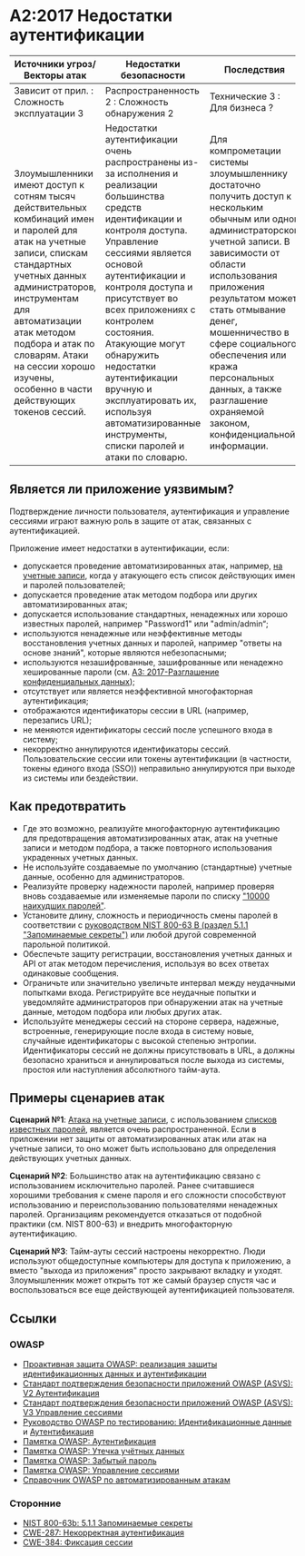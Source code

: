 # A2:2017 Недостатки аутентификации

| Источники угроз/Векторы атак | Недостатки безопасности           | Последствия               |
| -- | -- | -- |
| Зависит от прил. : Сложность эксплуатации 3 | Распространенность 2 : Сложность обнаружения 2 | Технические 3 : Для бизнеса ? |
| Злоумышленники имеют доступ к сотням тысяч действительных комбинаций имен и паролей для атак на учетные записи, спискам стандартных учетных данных администраторов, инструментам для автоматизации атак методом подбора и атак по словарям. Атаки на сессии хорошо изучены, особенно в части действующих токенов сессий. | Недостатки аутентификации очень распространены из-за исполнения и реализации большинства средств идентификации и контроля доступа. Управление сессиями является основой аутентификации и контроля доступа и присутствует во всех приложениях с контролем состояния. Атакующие могут обнаружить недостатки аутентификации вручную и эксплуатировать их, используя автоматизированные инструменты, списки паролей и атаки по словарю. | Для компрометации системы злоумышленнику достаточно получить доступ к нескольким обычным или одной администраторской учетной записи. В зависимости от области использования приложения результатом может стать отмывание денег, мошенничество в сфере социального обеспечения или кража персональных данных, а также разглашение охраняемой законом, конфиденциальной информации. |

## Является ли приложение уязвимым?

Подтверждение личности пользователя, аутентификация и управление сессиями играют важную роль в защите от атак, связанных с аутентификацией.

Приложение имеет недостатки в аутентификации, если:

* допускается проведение автоматизированных атак, например, [на учетные записи](https://owasp.org/www-community/attacks/Credential_stuffing), когда у атакующего есть список действующих имен и паролей пользователей;
* допускается проведение атак методом подбора или других автоматизированных атак;
* допускается использование стандартных, ненадежных или хорошо известных паролей, например "Password1" или "admin/admin“;
* используются ненадежные или неэффективные методы восстановления учетных данных и паролей, например "ответы на основе знаний", которые являются небезопасными;
* используются незашифрованные, зашифрованные или ненадежно хешированные пароли (см. [A3: 2017-Разглашение конфиденциальных данных](0xa3-sensitive-data-disclosure.md));
* отсутствует или является неэффективной многофакторная аутентификация;
* отображаются идентификаторы сессии в URL (например, перезапись URL);
* не меняются идентификаторы сессий после успешного входа в систему;
* некорректно аннулируются идентификаторы сессий. Пользовательские сессии или токены аутентификации (в частности, токены единого входа (SSO)) неправильно аннулируются при выходе из системы или бездействии.

## Как предотвратить

* Где это возможно, реализуйте многофакторную аутентификацию для предотвращения автоматизированных атак, атак на учетные записи и методом подбора, а также повторного использования украденных учетных данных.
* Не используйте создаваемые по умолчанию (стандартные) учетные данные, особенно для администраторов.
* Реализуйте проверку надежности паролей, например проверяя вновь создаваемые или изменяемые пароли по списку ["10000 наихудших паролей"](https://github.com/danielmiessler/SecLists/tree/master/Passwords).
* Установите длину, сложность и периодичность смены паролей в соответствии с [руководством NIST 800-63 B (раздел 5.1.1 "Запоминаемые секреты")](https://pages.nist.gov/800-63-3/sp800-63b.html#memsecret) или любой другой современной парольной политикой.
* Обеспечьте защиту регистрации, восстановления учетных данных и API от атак методом перечисления, используя во всех ответах одинаковые сообщения.
* Ограничьте или значительно увеличьте интервал между неудачными попытками входа. Регистрируйте все неудачные попытки и уведомляйте администраторов при обнаружении атак на учетные данные, методом подбора или любых других атак.
* Используйте менеджеры сессий на стороне сервера, надежные, встроенные, генерирующие после входа в систему новые, случайные идентификаторы с высокой степенью энтропии. Идентификаторы сессий не должны присутствовать в URL, а должны безопасно храниться и аннулироваться после выхода из системы, простоя или наступления абсолютного тайм-аута.

## Примеры сценариев атак

**Сценарий №1**: [Атака на учетные записи](https://owasp.org/www-community/attacks/Credential_stuffing), с использованием [списков известных паролей](https://github.com/danielmiessler/SecLists), является очень распространенной. Если в приложении нет защиты от автоматизированных атак или атак на учетные записи, то оно может быть использовано для определения действующих учетных данных.

**Сценарий №2**: Большинство атак на аутентификацию связано с использованием исключительно паролей. Ранее считавшиеся хорошими требования к смене пароля и его сложности способствуют использованию и переиспользованию пользователями ненадежных паролей. Организациям рекомендуется отказаться от подобной практики (см. NIST 800-63) и внедрить многофакторную аутентификацию.

**Сценарий №3**: Тайм-ауты сессий настроены некорректно. Люди используют общедоступные компьютеры для доступа к приложению, а вместо "выхода из приложения" просто закрывают вкладку и уходят. Злоумышленник может открыть тот же самый браузер спустя час и воспользоваться все еще действующей аутентификацией пользователя.

## Ссылки

### OWASP

* [Проактивная защита OWASP: реализация защиты идентификационных данных и аутентификации](https://owasp.org/www-project-proactive-controls/v3/en/c6-digital-identity)
* [Стандарт подтверждения безопасности приложений OWASP (ASVS): V2 Аутентификация](https://github.com/OWASP/ASVS/blob/v4.0.2/4.0/en/0x11-V2-Authentication.md)
* [Стандарт подтверждения безопасности приложений OWASP (ASVS): V3 Управление сессиями](https://github.com/OWASP/ASVS/blob/v4.0.2/4.0/en/0x11-V2-Authentication.md)
* [Руководство OWASP по тестированию: Идентификационные данные](https://owasp.org/www-project-web-security-testing-guide/latest/4-Web_Application_Security_Testing/03-Identity_Management_Testing/README)
 и [Аутентификация](https://owasp.org/www-project-web-security-testing-guide/latest/4-Web_Application_Security_Testing/04-Authentication_Testing/README)
* [Памятка OWASP: Аутентификация](https://cheatsheetseries.owasp.org/cheatsheets/Authentication_Cheat_Sheet.html)
* [Памятка OWASP: Утечка учётных данных](https://cheatsheetseries.owasp.org/cheatsheets/Credential_Stuffing_Prevention_Cheat_Sheet.html)
* [Памятка OWASP: Забытый пароль](https://cheatsheetseries.owasp.org/cheatsheets/Forgot_Password_Cheat_Sheet.html)
* [Памятка OWASP: Управление сессиями](https://cheatsheetseries.owasp.org/cheatsheets/Session_Management_Cheat_Sheet.html)
* [Справочник OWASP по автоматизированным атакам](https://owasp.org/www-project-automated-threats-to-web-applications/)

### Сторонние

* [NIST 800-63b: 5.1.1 Запоминаемые секреты](https://pages.nist.gov/800-63-3/sp800-63b.html#memsecret)
* [CWE-287: Некорректная аутентификация](https://cwe.mitre.org/data/definitions/287.html)
* [CWE-384: Фиксация сессии](https://cwe.mitre.org/data/definitions/384.html)